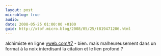 ```yaml
---
layout: post
microblog: true
audio: 
date: 2008-05-25 01:00:00 +0100
guid: http://xtof.micro.blog/2008/05/25/t819471206.html
---
```

alchimiste en ligne [yweb.com/t7](http://yweb.com/t7) - bien. mais malheureusement dans un format à la noix interdisant la citation et le lien profond ?
